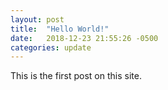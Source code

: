 ```yaml
---
layout: post
title:  "Hello World!"
date:   2018-12-23 21:55:26 -0500
categories: update
---
```

This is the first post on this site.
